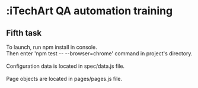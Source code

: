 # :iTechArt QA automation training
## Fifth task
To launch, run npm install in console. </br>Then enter 'npm test -- --browser=chrome' command in project's directory. </br> </br>
Configuration data is located in spec/data.js file. </br> </br>
Page objects are located in pages/pages.js file.
